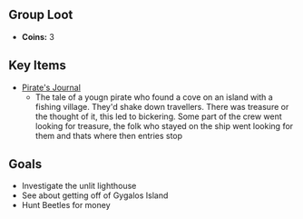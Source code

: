 ## Group Loot
 - **Coins:** 3

## Key Items
 - [Pirate's Journal](pirates_journal)
   - The tale of a yougn pirate who found a cove on an island with a fishing village.  They'd shake down travellers.  There was treasure or the thought of it, this led to bickering.  Some part of the crew went looking for treasure, the folk who stayed on the ship went looking for them and thats where then entries stop

## Goals
 - Investigate the unlit lighthouse
 - See about getting off of Gygalos Island
 - Hunt Beetles for money
